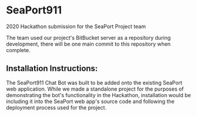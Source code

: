 # SeaPort911
2020 Hackathon submission for the SeaPort Project team

The team used our project's BitBucket server as a repository during development, there will be one main commit to this repository when complete.

## Installation Instructions:
The SeaPort911 Chat Bot was built to be added onto the existing SeaPort web application. While we made a standalone project for the purposes of demonstrating the bot's functionality in the Hackathon, installation would be including it into the SeaPort web app's source code and following the deployment process used for the project.

